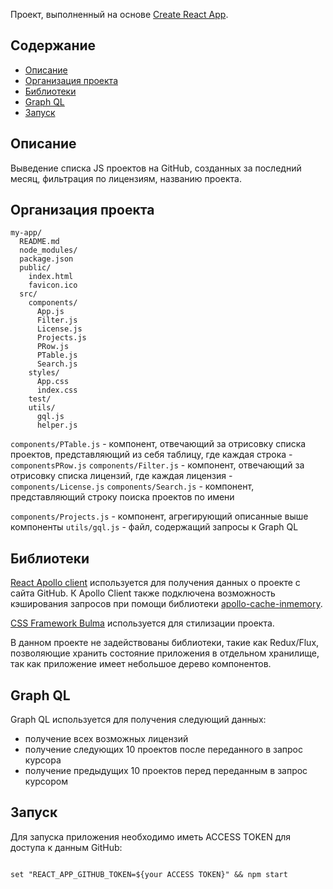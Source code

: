 Проект, выполненный на основе [Create React App](https://github.com/facebook/create-react-app).

## Содержание

- [Описание](#описание)
- [Организация проекта](#организация-проекта)
- [Библиотеки](#библиотеки)
- [Graph QL](#graph-ql)
- [Запуск](#запуск)
  

## Описание

Выведение списка JS проектов на GitHub, созданных за последний месяц, фильтрация по лицензиям, названию проекта.

## Организация проекта

```
my-app/
  README.md
  node_modules/
  package.json
  public/
    index.html
    favicon.ico
  src/
    components/
      App.js
      Filter.js
      License.js
      Projects.js
      PRow.js
      PTable.js
      Search.js
    styles/
      App.css
      index.css
    test/
    utils/
      gql.js
      helper.js
```
`components/PTable.js` - компонент, отвечающий за отрисовку списка проектов, представляющий из себя таблицу, где каждая строка - `componentsPRow.js`
`components/Filter.js` - компонент, отвечающий за отрисовку списка лицензий, где каждая лицензия - `components/License.js`
`components/Search.js` - компонент, представляющий строку поиска проектов по имени

`components/Projects.js` - компонент, агрегирующий описанные выше компоненты
`utils/gql.js` - файл, содержащий запросы к Graph QL


## Библиотеки

[React Apollo client](https://www.apollographql.com/docs/react/) используется для получения данных о проекте с сайта GitHub.
К Apollo Client также подключена возможность кэширования запросов при помощи библиотеки [apollo-cache-inmemory](https://www.npmjs.com/package/apollo-cache-inmemory). 

[CSS Framework Bulma](https://bulma.io/) используется для стилизации проекта. 

В данном проекте не задействованы библиотеки, такие как Redux/Flux, позволяющие хранить состояние приложения в отдельном хранилище, так как приложение имеет небольшое дерево компонентов.


## Graph QL

Graph QL используется для получения следующий данных:
- получение всех возможных лицензий
- получение следующих 10 проектов после переданного в запрос курсора
- получение предыдущих 10 проектов перед переданным в запрос курсором

## Запуск

Для запуска приложения необходимо иметь ACCESS TOKEN для доступа к данным GitHub:
```

set "REACT_APP_GITHUB_TOKEN=${your ACCESS TOKEN}" && npm start

```

